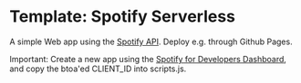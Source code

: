 # Template: Spotify Serverless

A simple Web app using the [Spotify API](https://developer.spotify.com/documentation/web-api). Deploy e.g. through Github Pages.

Important: Create a new app using the [Spotify for Developers Dashboard](https://developer.spotify.com/dashboard), and copy the btoa'ed CLIENT_ID into scripts.js.
